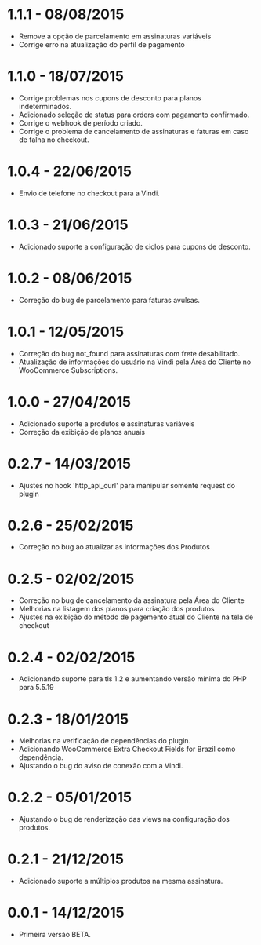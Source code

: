 # 1.1.1 - 08/08/2015
- Remove a opção de parcelamento em assinaturas variáveis
- Corrige erro na atualização do perfil de pagamento

# 1.1.0 - 18/07/2015
- Corrige problemas nos cupons de desconto para planos indeterminados.
- Adicionado seleção de status para orders com pagamento confirmado.
- Corrige o webhook de período criado.
- Corrige o problema de cancelamento de assinaturas e faturas em caso de falha no checkout.

# 1.0.4 - 22/06/2015
- Envio de telefone no checkout para a Vindi.

# 1.0.3 - 21/06/2015
- Adicionado suporte a configuração de ciclos para cupons de desconto.

# 1.0.2 - 08/06/2015
- Correção do bug de parcelamento para faturas avulsas.

# 1.0.1 - 12/05/2015
- Correção do bug not_found para assinaturas com frete desabilitado.
- Atualização de informações do usuário na Vindi pela Área do Cliente no WooCommerce Subscriptions.

# 1.0.0 - 27/04/2015
- Adicionado suporte a produtos e assinaturas variáveis
- Correção da exibição de planos anuais

# 0.2.7 - 14/03/2015
- Ajustes no hook 'http_api_curl' para manipular somente request do plugin

# 0.2.6 - 25/02/2015
- Correção no bug ao atualizar as informações dos Produtos

# 0.2.5 - 02/02/2015
- Correção no bug de cancelamento da assinatura pela Área do Cliente
- Melhorias na listagem dos planos para criação dos produtos
- Ajustes na exibição do método de pagemento atual do Cliente na tela de checkout

# 0.2.4 - 02/02/2015
- Adicionando suporte para tls 1.2 e aumentando versão mínima do PHP para 5.5.19​

# 0.2.3 - 18/01/2015
- Melhorias na verificação de dependências do plugin.
- Adicionando WooCommerce Extra Checkout Fields for Brazil como dependência.
- Ajustando o bug do aviso de conexão com a Vindi.

# 0.2.2 - 05/01/2015
- Ajustando o bug de renderização das views na configuração dos produtos.

# 0.2.1 - 21/12/2015
- Adicionado suporte a múltiplos produtos na mesma assinatura.

# 0.0.1 - 14/12/2015
- Primeira versão BETA.

